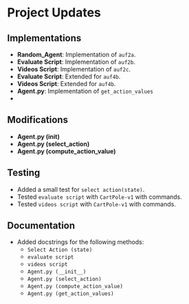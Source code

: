 # Project Updates

## Implementations
- **Random_Agent**: Implementation of  `auf2a`.
- **Evaluate Script**: Implementation of  `auf2b`.
- **Videos Script**: Implementation of  `auf2c`.
- **Evaluate Script**: Extended for  `auf4b`.
- **Videos Script**: Extended for  `auf4b`.
- **Agent.py**: Implementation of `get_action_values` 
- 
## Modifications
- **Agent.py (__init__)**
- **Agent.py (select_action)**
- **Agent.py (compute_action_value)**

## Testing
- Added a small test for `select action(state)`.
- Tested `evaluate script` with `CartPole-v1` with commands.
- Tested `videos script` with `CartPole-v1` with commands.

## Documentation
- Added docstrings for the following methods:
  - `Select Action (state)`
  - `evaluate script`
  - `videos script`
  - `Agent.py (__init__)`
  - `Agent.py (select_action)`
  - `Agent.py (compute_action_value)`
  - `Agent.py (get_action_values)`
